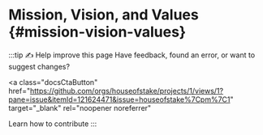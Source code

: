 # Mission, Vision, and Values {#mission-vision-values}

:::tip ✍️ Help improve this page
Have feedback, found an error, or want to suggest changes?

<a
  class="docsCtaButton"
  href="https://github.com/orgs/houseofstake/projects/1/views/1?pane=issue&itemId=121624471&issue=houseofstake%7Cpm%7C1"
  target="_blank"
  rel="noopener noreferrer"
>
Learn how to contribute
</a>
:::
